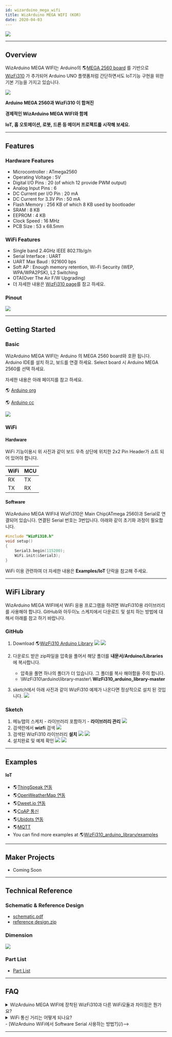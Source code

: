 ```yaml
---
id: wizarduino_mega_wifi
title: WizArduino MEGA WIFI (KOR)
date: 2020-04-03
---
```


![](/img/osh/wizarduino_mega_wifi/1st_1894_1.png)

-----

## Overview

WizArduino MEGA WIFI는 Arduino의 🌎[MEGA 2560 board](http://www.arduino.org/products/boards/arduino-mega-2560) 를 기반으로 [WizFi310](./../Wi-Fi-Module/WizFi310/WizFi310.md) 가 추가되어 Arduino UNO 플랫폼처럼 간단하면서도 IoT기능 구현을 위한 기본 기능을 가지고 있습니다.

![](/img/osh/wizarduino_mega_wifi/mega2560_wizfi310_1.png)

**Arduino MEGA 2560과 WizFi310 이 합쳐진**

**경제적인 WizArduino MEGA WIFI와 함께**

**IoT, 홈 오토메이션, 로봇, 드론 등 메이커 프로젝트를 시작해 보세요.**

-----

## Features

### Hardware Features

  - Microcontroller : ATmega2560
  - Operating Voltage : 5V
  - Digital I/O Pins : 20 (of which 12 provide PWM output)
  - Analog Input Pins : 6
  - DC Current per I/O Pin : 20 mA
  - DC Current for 3.3V Pin : 50 mA
  - Flash Memory : 256 KB of which 8 KB used by bootloader
  - SRAM : 8 KB
  - EEPROM : 4 KB
  - Clock Speed : 16 MHz
  - PCB Size : 53 x 68.5mm

### WiFi Features

  - Single band 2.4GHz IEEE 802.11b/g/n
  - Serial Interface : UART
  - UART Max Baud : 921600 bps
  - Soft AP : Enough memory retention, Wi-Fi Security (WEP,
    WPA/WPA2PSK), L2 Switching
  - OTA(Over The Air F/W Upgrading)
  - 더 자세한 내용은 [WizFi310 page](./../Wi-Fi-Module/WizFi310/WizFi310.md)를 참고 하세요.

### Pinout

![](/img/osh/wizarduino_mega_wifi/wizarduino_mega_wifi_o_ver1.0_pinout_170316.png)

-----
## Getting Started

### Basic

WizArduino MEGA WIFI는 Arduino 의 MEGA 2560 board와 호환 됩니다. Arduino IDE를 설치
하고, 보드를 연결 하세요. Select board 시 Arduino MEGA 2560를 선택 하세요.

자세한 내용은 아래 페이지를 참고 하세요.

🌎 [Arduino org](http://www.arduino.org/learning/tutorials/first-steps-with-arduino-ide) 

🌎 [Arduino cc](https://www.arduino.cc/en/Guide/HomePage)  

![](/img/osh/wizarduino_mega_wifi/wizarduino_mega_wifi_o_ver1.0_jumper_cap_170320.png)

### WiFi

#### Hardware

WiFi 기능이용시 위 사진과 같이 보드 우측 상단에 위치한 2x2 Pin Header가 쇼트 되어 있어야 합니다.

| WiFi | MCU |
| ---- | --- |
| RX   | TX  |
| TX   | RX  |

#### Software

WizArduino MEGA WIFI내 WizFi310은 Main Chip(ATmega 2560)과 Serial로 연결되어
있습니다. 연결된 Serial 번호는 3번입니다. 아래와 같이 초기화 과정이 필요합니다.

```cpp
#include "WizFi310.h"
void setup()
{
    Serial3.begin(115200);
    WiFi.init(&Serial3);
}
```

WiFi 이용 관련하여 더 자세한 내용은 **Examples/IoT** 단락을 참고해 주세요.

-----

## WiFi Library

WizArduino MEGA WIFI에서 WiFi 응용 프로그램을 하려면 WizFi310용 라이브러리를 사용해야 합니다.
GitHub와 아두이노 스케치에서 다운로드 및 설치 하는 방법에 대해서 아래를 참고 하기 바랍니다.

### GitHub

1.  Download 🌎[WizFi310 Arduino Library](https://github.com/Wiznet/WizFi310_arduino_library)
    ![](/img/osh/wizarduino_mega_wifi/github_1.png)
    ![](/img/osh/wizarduino_mega_wifi/github_2.png)

2.  다운로드 받은 zip파일을 압축을 풀어서 해당 폴더를 **내문서/Arduino/Libraries**에 복사합니다. 
      - 압축을 풀면 하나의 폴더가 더 있습니다. 그 폴더를 복사 해야함을 주의 합니다.
      - \WizFi310\arduino\library-master\ **WizFi310_arduino_library-master**

3.  sketch에서 아래 사진과 같이 WizFi310 예제가 나온다면 정상적으로 설치 된 것입니다.
    ![](/img/osh/wizarduino_mega_wifi/github3.png)

### Sketch

1.  메뉴탭의 스케치 - 라이브러리 포함하기 - **라이브러리 관리**
![](/img/osh/wizarduino_mega_wifi/wizfi310_library_manager1.png)
2.  검색란에서 **wizfi** 검색
![](/img/osh/wizarduino_mega_wifi/wizfi310_library_manager3.png)
3.  검색된 WizFi310 라이브러리 **설치**
![](/img/osh/wizarduino_mega_wifi/wizfi310_library_manager4.png)
![](/img/osh/wizarduino_mega_wifi/wizfi310_library_manager5.png)
4.  설치완료 및 예제 확인
![](/img/osh/wizarduino_mega_wifi/wizfi310_library_manager6.png)
![](/img/osh/wizarduino_mega_wifi/wizfi310_library_manager7.png)

-----

## Examples

#### IoT

  - 🌎[ThingSpeak 연동](http://wiznetian.com/article/wizarduino-wifi-thingspeak-%EC%97%B0%EB%8F%99%ED%95%98%EA%B3%A0-%EC%84%BC%EC%84%9C-%EA%B0%92%EC%9D%84-%EB%B3%B4%EB%82%B4%EA%B8%B0/)
  - 🌎[OpenWeatherMap 연동](http://wiznetian.com/article/wizarduino-wifi%EB%A1%9C-openweathermap-%EC%82%AC%EC%9D%B4%ED%8A%B8%EC%97%90%EC%84%9C-%EB%82%A0%EC%94%A8%EB%8D%B0%EC%9D%B4%ED%84%B0-%EA%B0%80%EC%A0%B8%EC%98%A4%EA%B8%B0/)
  - 🌎[Dweet.io 연동](http://wiznetian.com/article/wizarduino-wifi-cloud%ec%97%90-%ec%84%bc%ec%84%9c-%ec%a0%95%eb%b3%b4-%ec%a0%80%ec%9e%a5%ed%95%98%ea%b8%b0-dweet-io/)
  - 🌎[CoAP 통신](http://wiznetian.com/article/wizaruino-wifi-coap-%ed%86%b5%ec%8b%a0%ed%95%98%ea%b8%b0/)
  - 🌎[Ubidots 연동](http://wiznetian.com/article/wizarduino-wifi-ubidots-%ed%81%b4%eb%9d%bc%ec%9a%b0%eb%93%9c-%ec%97%b0%eb%8f%99/)
  - 🌎[MQTT](http://wiznetian.com/article/wizarduino-wifimqtt-%EC%82%AC%EC%9A%A9%ED%95%98%EA%B8%B0/)
  - You can find more examples at
    🌎[WizFi310\_arduino\_library/examples](https://github.com/Wiznet/WizFi310_arduino_library/tree/master/examples)

-----
## Maker Projects

  - Coming Soon

-----

## Technical Reference

### Schematic & Reference Design

  - <a href="/img/osh/wizarduino_mega_wifi/wizarduino_mega_wifi_o_ver1.0_sch_170314.pdf" target="_blank">schematic.pdf</a>
  - <a href="/img/osh/wizarduino_mega_wifi/wizarduino_mega_wifi_o_ver1.0_design_170314.zip" target="_blank">reference design.zip</a>

### Dimension

![](/img/osh/wizarduino_mega_wifi/wizarduino_mega_wifi_o_ver1.0_dimension_170315.png)

### Part List

  - <a href="/img/osh/wizarduino_mega_wifi/wizarduino_mega_wifi_ver1.0_pl_170320.pdf" target="_blank">Part List</a>  

-----

## FAQ

<details><summary>WizArduino MEGA WIFI에 장착된 WizFi310과 다른 WiFi모듈과 차이점은 뭔가요?</summary>
WizFi310 특징

요즘 Embedded WiFi 모듈이 많이 나와 있는데, 기술이 어느 정도 평준화 되어서 (일부 저가 WiFi 모듈을 제외하고는) 스펙이나 특징에서 특별한 차이점이 없습니다.

- UART 인터페이스로 AT Command를 이용하여 제어
- 802.11 bgn 지원
- WEP, WPA/WPA2, TKIP/AES 지원
- Soft AP mode 지원
- 스마트폰을 이용한 설정/제어 가능
- TCP/UDP, SSL, MQTT/MQTTS 및 멀티 소켓 지원
- WizFi310도 위의 스펙을 모두 지원하고 있습니다.

다만, 위즈네트에서 직접 개발된 제품이라 SKT Thingplug 및 KT IoTMaksers 같은 국내 통신사 IoT 플랫폼 연동을 지원하고 있다는 점이 장점이라 할 수 있을 것 같습니다.

위즈네트 아카데미에서는 (ThingPlug 접속 기능이 내장된) WizFi310을 사용하여 SKT Thingplug를 강의하고 있고, KT IoTMakers에는 (WiFi 모듈로서는 최초로) 공식 Compatible 제품으로 등록되었습니다.

- [강의 지원](http://wiznetacademy.com/index.php?module=lecture&act=dispLectureView&lecture_seq=2253&schedule_seq=3)
- [GIGA IoTMakers](https://iotmakers.kt.com/openp/index.html#/home)

SKT나 KT의 IoT 플랫폼에 WiFi로 접속하려는 분들에게는 특히나 좋은 선택이 될 듯 합니다.
</details>
<details>
<summary>WiFi 통신 거리는 어떻게 되나요?</summary>
내부적으로 테스트한 결과 WizFi310은 개활지에서 최대 160m 까지 통신 가능합니다. (단, 이경우 사용하는 공유기의 안테나에 따른 성능 차이는 있습니다.)
</details>

<!-->  - [WizArduino WiFi에서 Software Serial 사용하는 방법?](/)-->

-----
